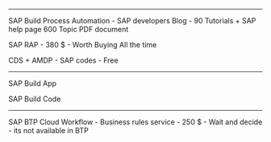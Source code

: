

------------------------


SAP Build Process Automation  -  SAP developers Blog - 90 Tutorials + SAP help page 600 Topic PDF document 

SAP RAP  - 380 $ - Worth Buying All the time 

CDS + AMDP - SAP codes - Free 


------------------------


SAP Build App

SAP Build Code 


------------------------


SAP BTP Cloud Workflow - Business rules service  - 250 $ - Wait and decide - its not available in BTP 

